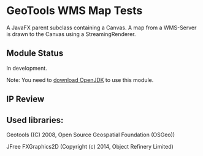 # GeoTools WMS Map Tests
A JavaFX parent subclass containing a Canvas. A map from a WMS-Server is drawn to the Canvas using a StreamingRenderer.

## Module Status

In development.

Note: You need to [download OpenJDK](https://wiki.openjdk.java.net/display/OpenJFX/Download) to use this module.

## IP Review


## Used libraries:

Geotools ((C) 2008, Open Source Geospatial Foundation (OSGeo))

JFree FXGraphics2D (Copyright (c) 2014, Object Refinery Limited)
